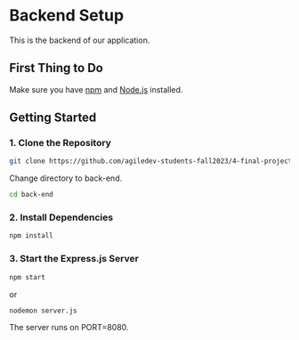 # Backend Setup
This is the backend of our application.
## First Thing to Do
Make sure you have [npm](https://www.npmjs.com/) and [Node.js](https://nodejs.org/) installed.

## Getting Started

### 1. Clone the Repository


```bash
git clone https://github.com/agiledev-students-fall2023/4-final-project-bball-player-track.git
```
Change directory to back-end.

```bash
cd back-end
```

### 2. Install Dependencies

```bash
npm install
```

### 3. Start the Express.js Server


```bash
npm start
```
or
```bash
nodemon server.js
```
The server runs on PORT=8080. 
